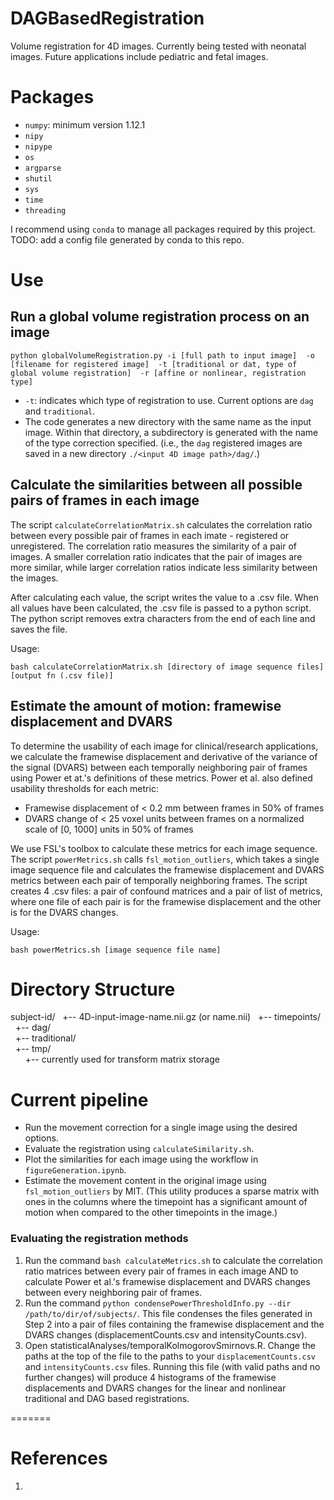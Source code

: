 # DAGBasedRegistration
Volume registration for 4D images. Currently being tested with neonatal images. Future applications include pediatric and fetal images.

# Packages

- `numpy`: minimum version 1.12.1
- `nipy`
- `nipype`
- `os`
- `argparse`
- `shutil`
- `sys`
- `time`
- `threading`

I recommend using `conda` to manage all packages required by this project. TODO: add a config file generated by conda to this repo.

# Use

## Run a global volume registration process on an image

`python globalVolumeRegistration.py -i [full path to input image] 
-o [filename for registered image] 
-t [traditional or dat, type of global volume registration] 
-r [affine or nonlinear, registration type]`

- `-t`: indicates which type of registration to use. Current options are 
`dag` and `traditional`.
- The code generates a new directory with the same name as the input 
image. Within that directory, a subdirectory is generated with the name
of the type correction specified. (i.e., the `dag` registered images are
saved in a new directory `./<input 4D image path>/dag/`.)

## Calculate the similarities between all possible pairs of frames in each image

The script `calculateCorrelationMatrix.sh` calculates the correlation ratio
between every possible pair of frames in each imate - registered or 
unregistered. The correlation ratio measures the similarity of a pair of
images. A smaller correlation ratio indicates that the pair of images are 
more similar, while larger correlation ratios indicate less similarity 
between the images. 

After calculating each value, the script writes the value to a .csv file. 
When all values have been calculated, the .csv file is passed to a python
script. The python script removes extra characters from the end of each
line and saves the file.

Usage: 

`bash calculateCorrelationMatrix.sh [directory of image sequence files]
[output fn (.csv file)]`

## Estimate the amount of motion: framewise displacement and DVARS

To determine the usability of each image for clinical/research applications,
we calculate the framewise displacement and derivative of the variance of
the signal (DVARS) between each temporally neighboring pair of frames using
Power et at.'s definitions of these metrics. Power et al. also defined 
usability thresholds for each metric:

- Framewise displacement of < 0.2 mm between frames in 50% of frames
- DVARS change of < 25 voxel units between frames on a normalized scale of 
[0, 1000] units in 50% of frames

We use FSL's toolbox to calculate these metrics for each image sequence.
The script `powerMetrics.sh` calls `fsl_motion_outliers`, which takes 
a single image sequence file and calculates the framewise displacement
and DVARS metrics between each pair of temporally neighboring frames.
The script creates 4 .csv files: a pair of confound matrices and a pair
of list of metrics, where one file of each pair is for the framewise
displacement and the other is for the DVARS changes.

Usage:

`bash powerMetrics.sh [image sequence file name]`


# Directory Structure
 
subject-id/
&nbsp;&nbsp;+-- 4D-input-image-name.nii.gz (or name.nii)
&nbsp;&nbsp;+-- timepoints/  
&nbsp;&nbsp;+-- dag/  
&nbsp;&nbsp;+-- traditional/  
&nbsp;&nbsp;+-- tmp/  
&nbsp;&nbsp;&nbsp;&nbsp;&nbsp;&nbsp;+-- currently used for transform matrix storage

# Current pipeline

- Run the movement correction for a single image using the desired options. 
- Evaluate the registration using `calculateSimilarity.sh`.
- Plot the similarities for each image using the workflow in `figureGeneration.ipynb`.
- Estimate the movement content in the original image using `fsl_motion_outliers` by MIT. (This utility produces a sparse matrix with ones in the columns where the timepoint has a significant amount of motion when compared to the other timepoints in the image.)


### Evaluating the registration methods

1. Run the command `bash calculateMetrics.sh` to calculate the correlation ratio matrices between every pair of frames in each image AND to calculate Power et al.'s framewise displacement and DVARS changes between every neighboring pair of frames.
2. Run the command `python condensePowerThresholdInfo.py --dir /path/to/dir/of/subjects/`. This file condenses the files generated in Step 2 into a pair of files containing the framewise displacement and the DVARS changes (displacementCounts.csv and intensityCounts.csv).
3. Open statisticalAnalyses/temporalKolmogorovSmirnovs.R. Change the paths at the top of the file to the paths to your `displacementCounts.csv` and `intensityCounts.csv` files. Running this file (with valid paths and no further changes) will produce 4 histograms of the framewise displacements and DVARS changes for the linear and nonlinear traditional and DAG based registrations.

=======
# References

1. 
